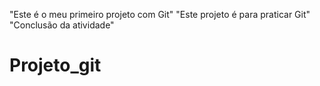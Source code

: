 "Este é o meu primeiro projeto com Git"
"Este projeto é para praticar Git"
"Conclusão da atividade"

# Projeto_git
